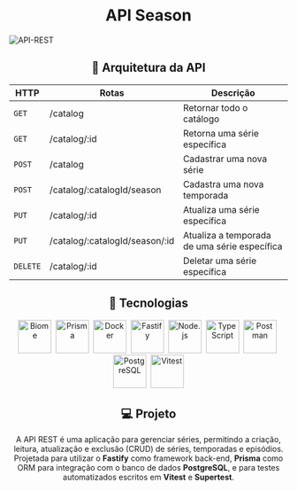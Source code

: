 <h1 align="center">API Season</h1>

<img src="https://github.com/user-attachments/assets/f25877eb-0b9c-4fe9-850b-e0b73004f9e1" alt="API-REST" />

<h2 align="center">🔧 Arquitetura da API</h2>

<div align="center">

  | HTTP | Rotas | Descrição |
  | --- | --- | --- |
  | `GET` | /catalog | Retornar todo o catálogo |
  | `GET` | /catalog/:id | Retorna uma série específica |
  | `POST` | /catalog | Cadastrar uma nova série |
  | `POST` | /catalog/:catalogId/season | Cadastra uma nova temporada |
  | `PUT` | /catalog/:id | Atualiza uma série específica |
  | `PUT` | /catalog/:catalogId/season/:id | Atualiza a temporada de uma série específica |
  | `DELETE` | /catalog/:id | Deletar uma série específica |
  
</div>

<h2 align="center">🚀 Tecnologias</h2>

<div align="center">

  <img title="Biome" src="https://github.com/user-attachments/assets/ca50003f-5d35-4299-9474-30b305ae07cb" alt="Biome" width="60" />&nbsp;
  <img title="PrismaORM" src="https://cdn.jsdelivr.net/gh/devicons/devicon@latest/icons/prisma/prisma-original.svg" alt="Prisma" width="60" />&nbsp;
  <img title="Docker" src="https://cdn.jsdelivr.net/gh/devicons/devicon@latest/icons/docker/docker-original.svg" alt="Docker" width="60" />&nbsp;
  <img title="Fastify" src="https://cdn.jsdelivr.net/gh/devicons/devicon@latest/icons/fastify/fastify-original.svg" alt="Fastify" width="60" />&nbsp;
  <img title="Node.js" src="https://cdn.jsdelivr.net/gh/devicons/devicon@latest/icons/nodejs/nodejs-original.svg" alt="Node.js" width="60" />&nbsp;
  <img title="TypeScript" src="https://cdn.jsdelivr.net/gh/devicons/devicon@latest/icons/typescript/typescript-original.svg" alt="TypeScript" width="60" />&nbsp;
  <img title="Postman" src="https://cdn.jsdelivr.net/gh/devicons/devicon@latest/icons/postman/postman-original.svg" alt="Postman" width="60" />&nbsp;
  <img title="PostgreSQL" src="https://cdn.jsdelivr.net/gh/devicons/devicon@latest/icons/postgresql/postgresql-original.svg" alt="PostgreSQL" width="60" />&nbsp;
  <img title="Vitest" src="https://cdn.jsdelivr.net/gh/devicons/devicon@latest/icons/vitest/vitest-original.svg" alt="Vitest" width="60" />

</div>

<h2 align="center">💻 Projeto</h2>

<p align="center">
  A API REST é uma aplicação para gerenciar séries, permitindo a criação, leitura, atualização e exclusão (CRUD) de séries, temporadas e episódios. 
  Projetada para utilizar o <strong>Fastify</strong> como framework back-end, <strong>Prisma</strong> como ORM para integração com o banco de dados 
  <strong>PostgreSQL</strong>, e para testes automatizados escritos em <strong>Vitest</strong> e <strong>Supertest</strong>.
</p>
